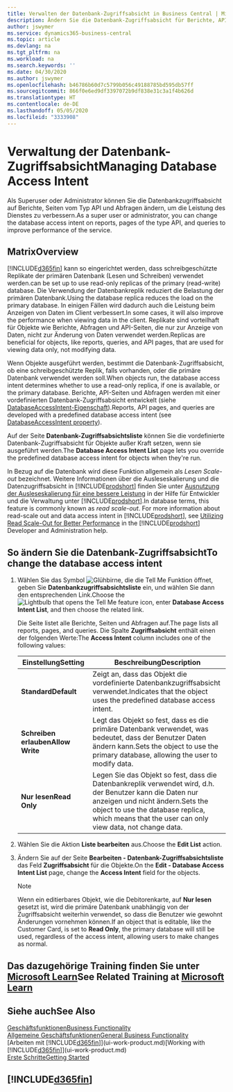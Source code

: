 ```yaml
---
title: Verwalten der Datenbank-Zugriffsabsicht in Business Central | Microsoft Docs
description: Ändern Sie die Datenbank-Zugriffsabsicht für Berichte, API-Seiten und Abfragen.
author: jswymer
ms.service: dynamics365-business-central
ms.topic: article
ms.devlang: na
ms.tgt_pltfrm: na
ms.workload: na
ms.search.keywords: ''
ms.date: 04/30/2020
ms.author: jswymer
ms.openlocfilehash: b46786b60d7c5799b056c49188785bd595db57ff
ms.sourcegitcommit: 866f0e6ed9df3397072b9df838e31c3a1f4b626d
ms.translationtype: HT
ms.contentlocale: de-DE
ms.lasthandoff: 05/05/2020
ms.locfileid: "3333908"
---
```

# <a name="managing-database-access-intent"></a><span data-ttu-id="73308-103">Verwaltung der Datenbank-Zugriffsabsicht</span><span class="sxs-lookup"><span data-stu-id="73308-103">Managing Database Access Intent</span></span> 

<span data-ttu-id="73308-104">Als Superuser oder Administrator können Sie die Datenbankzugriffsabsicht auf Berichte, Seiten vom Typ API und Abfragen ändern, um die Leistung des Dienstes zu verbessern.</span><span class="sxs-lookup"><span data-stu-id="73308-104">As a super user or administrator, you can change the database access intent on reports, pages of the type API, and queries to improve performance of the service.</span></span>

## <a name="overview"></a><span data-ttu-id="73308-105">Matrix</span><span class="sxs-lookup"><span data-stu-id="73308-105">Overview</span></span>

[!INCLUDE[d365fin](includes/d365fin_md.md)] <span data-ttu-id="73308-106">kann so eingerichtet werden, dass schreibgeschützte Replikate der primären Datenbank (Lesen und Schreiben) verwendet werden.</span><span class="sxs-lookup"><span data-stu-id="73308-106">can be set up to use read-only replicas of the primary (read-write) database.</span></span> <span data-ttu-id="73308-107">Die Verwendung der Datenbankreplik reduziert die Belastung der primären Datenbank.</span><span class="sxs-lookup"><span data-stu-id="73308-107">Using the database replica reduces the load on the primary database.</span></span> <span data-ttu-id="73308-108">In einigen Fällen wird dadurch auch die Leistung beim Anzeigen von Daten im Client verbessert.</span><span class="sxs-lookup"><span data-stu-id="73308-108">In some cases, it will also improve the performance when viewing data in the client.</span></span> <span data-ttu-id="73308-109">Replikate sind vorteilhaft für Objekte wie Berichte, Abfragen und API-Seiten, die nur zur Anzeige von Daten, nicht zur Änderung von Daten verwendet werden.</span><span class="sxs-lookup"><span data-stu-id="73308-109">Replicas are beneficial for objects, like reports, queries, and API pages, that are used for viewing data only, not modifying data.</span></span>

<span data-ttu-id="73308-110">Wenn Objekte ausgeführt werden, bestimmt die Datenbank-Zugriffsabsicht, ob eine schreibgeschützte Replik, falls vorhanden, oder die primäre Datenbank verwendet werden soll.</span><span class="sxs-lookup"><span data-stu-id="73308-110">When objects run, the database access intent determines whether to use a read-only replica, if one is available, or the primary database.</span></span> <span data-ttu-id="73308-111">Berichte, API-Seiten und Abfragen werden mit einer vordefinierten Datenbank-Zugriffsabsicht entwickelt (siehe [DatabaseAccessIntent-Eigenschaft](/dynamics365/business-central/dev-itpro/developer/properties/devenv-dataaccessintent-property)).</span><span class="sxs-lookup"><span data-stu-id="73308-111">Reports, API pages, and queries are developed with a predefined database access intent (see [DatabaseAccessIntent property](/dynamics365/business-central/dev-itpro/developer/properties/devenv-dataaccessintent-property)).</span></span>

<span data-ttu-id="73308-112">Auf der Seite **Datenbank-Zugriffsabsichtsliste** können Sie die vordefinierte Datenbank-Zugriffsabsicht für Objekte außer Kraft setzen, wenn sie ausgeführt werden.</span><span class="sxs-lookup"><span data-stu-id="73308-112">The **Database Access Intent List** page lets you override the predefined database access intent for objects when they're run.</span></span>

<span data-ttu-id="73308-113">In Bezug auf die Datenbank wird diese Funktion allgemein als *Lesen Scale-out* bezeichnet. Weitere Informationen über die Ausleseskalierung und die Datenzugriffsabsicht in [!INCLUDE[prodshort](includes/prodshort.md)] finden Sie unter [Ausnutzung der Ausleseskalierung für eine bessere Leistung](/dynamics365/business-central/dev-itpro/administration/database-read-scale-out-overview) in der Hilfe für Entwickler und die Verwaltung unter [!INCLUDE[prodshort](includes/prodshort.md)].</span><span class="sxs-lookup"><span data-stu-id="73308-113">In database terms, this feature is commonly known as *read scale-out*. For more information about read-scale out and data access intent in [!INCLUDE[prodshort](includes/prodshort.md)], see [Utilizing Read Scale-Out for Better Performance](/dynamics365/business-central/dev-itpro/administration/database-read-scale-out-overview) in the [!INCLUDE[prodshort](includes/prodshort.md)] Developer and Administration help.</span></span>

## <a name="to-change-the-database-access-intent"></a><span data-ttu-id="73308-114">So ändern Sie die Datenbank-Zugriffsabsicht</span><span class="sxs-lookup"><span data-stu-id="73308-114">To change the database access intent</span></span>

1. <span data-ttu-id="73308-115">Wählen Sie das Symbol ![Glühbirne, die die Tell Me Funktion öffnet](media/ui-search/search_small.png "Sagen Sie mir, was Sie tun wollen"), geben Sie **Datenbankzugriffsabsichtsliste** ein, und wählen Sie dann den entsprechenden Link.</span><span class="sxs-lookup"><span data-stu-id="73308-115">Choose the ![Lightbulb that opens the Tell Me feature](media/ui-search/search_small.png "Tell me what you want to do") icon, enter **Database Access Intent List**, and then choose the related link.</span></span>

    <span data-ttu-id="73308-116">Die Seite listet alle Berichte, Seiten und Abfragen auf.</span><span class="sxs-lookup"><span data-stu-id="73308-116">The page lists all reports, pages, and queries.</span></span> <span data-ttu-id="73308-117">Die Spalte **Zugriffsabsicht** enthält einen der folgenden Werte:</span><span class="sxs-lookup"><span data-stu-id="73308-117">The **Access Intent** column includes one of the following values:</span></span>

    |<span data-ttu-id="73308-118">**Einstellung**</span><span class="sxs-lookup"><span data-stu-id="73308-118">**Setting**</span></span>|<span data-ttu-id="73308-119">**Beschreibung**</span><span class="sxs-lookup"><span data-stu-id="73308-119">**Description**</span></span>|  
    |------------|-------------|  
    |<span data-ttu-id="73308-120">**Standard**</span><span class="sxs-lookup"><span data-stu-id="73308-120">**Default**</span></span>|<span data-ttu-id="73308-121">Zeigt an, dass das Objekt die vordefinierte Datenbankzugriffsabsicht verwendet.</span><span class="sxs-lookup"><span data-stu-id="73308-121">Indicates that the object uses the predefined database access intent.</span></span>|
    |<span data-ttu-id="73308-122">**Schreiben erlauben**</span><span class="sxs-lookup"><span data-stu-id="73308-122">**Allow Write**</span></span>|<span data-ttu-id="73308-123">Legt das Objekt so fest, dass es die primäre Datenbank verwendet, was bedeutet, dass der Benutzer Daten ändern kann.</span><span class="sxs-lookup"><span data-stu-id="73308-123">Sets the object to use the primary database, allowing the user to modify data.</span></span>|
    |<span data-ttu-id="73308-124">**Nur lesen**</span><span class="sxs-lookup"><span data-stu-id="73308-124">**Read Only**</span></span>|<span data-ttu-id="73308-125">Legen Sie das Objekt so fest, dass die Datenbankreplik verwendet wird, d.h. der Benutzer kann die Daten nur anzeigen und nicht ändern.</span><span class="sxs-lookup"><span data-stu-id="73308-125">Sets the object to use the database replica, which means that the user can only view data, not change data.</span></span>|

2. <span data-ttu-id="73308-126">Wählen Sie die Aktion **Liste bearbeiten** aus.</span><span class="sxs-lookup"><span data-stu-id="73308-126">Choose the **Edit List** action.</span></span>

3. <span data-ttu-id="73308-127">Ändern Sie auf der Seite **Bearbeiten - Datenbank-Zugriffsabsichtsliste** das Feld **Zugriffsabsicht** für die Objekte.</span><span class="sxs-lookup"><span data-stu-id="73308-127">On the **Edit - Database Access Intent List** page, change the **Access Intent** field for the objects.</span></span>

    > [!NOTE]
    > <span data-ttu-id="73308-128">Wenn ein editierbares Objekt, wie die Debitorenkarte, auf **Nur lesen** gesetzt ist, wird die primäre Datenbank unabhängig von der Zugriffsabsicht weiterhin verwendet, so dass die Benutzer wie gewohnt Änderungen vornehmen können.</span><span class="sxs-lookup"><span data-stu-id="73308-128">If an object that is editable, like the Customer Card, is set to **Read Only**, the primary database will still be used, regardless of the access intent, allowing users to make changes as normal.</span></span>

## <a name="see-related-training-at-microsoft-learn"></a><span data-ttu-id="73308-129">Das dazugehörige Training finden Sie unter [Microsoft Learn](/learn/paths/deploy-configure-dynamics-365-business-central/)</span><span class="sxs-lookup"><span data-stu-id="73308-129">See Related Training at [Microsoft Learn](/learn/paths/deploy-configure-dynamics-365-business-central/)</span></span>

## <a name="see-also"></a><span data-ttu-id="73308-130">Siehe auch</span><span class="sxs-lookup"><span data-stu-id="73308-130">See Also</span></span>
[<span data-ttu-id="73308-131">Geschäftsfunktionen</span><span class="sxs-lookup"><span data-stu-id="73308-131">Business Functionality</span></span>](across-business-functionality.md)  
[<span data-ttu-id="73308-132">Allgemeine Geschäftsfunktionen</span><span class="sxs-lookup"><span data-stu-id="73308-132">General Business Functionality</span></span>](ui-across-business-areas.md)  
<span data-ttu-id="73308-133">[Arbeiten mit [!INCLUDE[d365fin](includes/d365fin_md.md)]](ui-work-product.md)</span><span class="sxs-lookup"><span data-stu-id="73308-133">[Working with [!INCLUDE[d365fin](includes/d365fin_md.md)]](ui-work-product.md)</span></span>  
[<span data-ttu-id="73308-134">Erste Schritte</span><span class="sxs-lookup"><span data-stu-id="73308-134">Getting Started</span></span>](product-get-started.md)    

## [!INCLUDE[d365fin](includes/free_trial_md.md)]  
